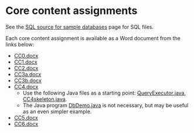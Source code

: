 # Core content assignments

See the [SQL source for sample databases](../sql/) page for SQL files.

Each core content assignment is available as a Word document from the links below:

* [CC0.docx](CC0.docx) 
* [CC1.docx](CC1.docx) 
* [CC2.docx](CC2.docx) 
* [CC3a.docx](CC3a.docx) 
* [CC3b.docx](CC3b.docx) 
* [CC4.docx](CC4.docx) 
  - Use the following Java files as a starting point:
    [QueryExecutor.java](../java/QueryExecutor.java),
    [CC4skeleton.java](../java/CC4skeleton.java). 
  - The Java program [DbDemo.java](../java/DbDemo.java) is not necessary, but
    may be useful as an even simpler example.
* [CC5.docx](CC5.docx) 
* [CC6.docx](CC6.docx) 


<!-- * CC3a  -->
<!-- * CC3b  -->
<!-- * CC4  -->
<!-- * CC5  -->
<!-- * CC6  -->
